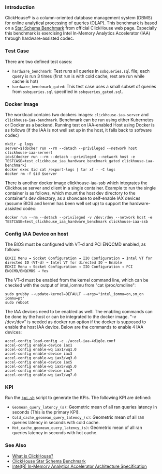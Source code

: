 ### Introduction

ClickHouse® is a column-oriented database management system (DBMS) for online analytical processing of queries (OLAP). This benchmark is based on a [Star Schema Benchmark](https://clickhouse.com/docs/en/getting-started/example-datasets/star-schema) from official ClickHouse web page. Especially this benchmark is exercising Intel In-Memory Analytics Accelerator (IAA) through hardware-assisted codec.  

### Test Case

There are two defined test cases:
- `hardware_benchmark`: Test runs all queries in `ssbqueries.sql` file; each query is run 3 times (first run is with cold cache, rest are run while cache is hot)
- `hardware_benchmark_gated`: This test case uses a small subset of queries from `ssbqueries.sql` specified in `ssbqueries_gated.sql`.

### Docker Image

The workload contains two dockers images: `clickhouse-iaa-server` and `clickhouse-iaa-benchmark`.  Benchmark can be run using either Kubernetes or Docker as a backend. Running test on IAA-enabled Host using Docker is as follows (if the IAA is not well set up in the host, it falls back to software codec)
```
mkdir -p logs
server=$(docker run --rm --detach --privileged --network host clickhouse-iaa-server)
id=$(docker run --rm --detach --privileged --network host -e TESTCASE=test_clickhouse_iaa_hardware_benchmark_gated clickhouse-iaa-benchmark)
docker exec $id cat /export-logs | tar xf - -C logs
docker rm -f $id $server
```
There is another docker image clickhouse-iaa-ssb which integrates the Clickhouse server and client in a single container. Example to run the single container is as follows, which mount the host dev directory to the container's dev directory, as a showcase to self-enable IAX devices (assume BIOS and kernel has been well set up) to support the hardware-assisted codec:
```
docker run --rm --detach --privileged -v /dev:/dev --network host -e TESTCASE=test_clickhouse_iaa_hardware_benchmark clickhouse-iaa-ssb
```

### Config IAA Device on host

The BIOS must be configured with VT-d and PCI ENQCMD enabled, as follows:
```
EDKII Menu → Socket Configuration → IIO Configuration → Intel VT for directed IO (VT-d) → Intel VT for directed IO → Enable
EDKII Menu → Socket Configuration → IIO Configuration → PCI ENQCMD/ENQCMDS → Yes
```
The VT-d must be enabled from the kernel command line, which can be checked with the output of intel_iommu from "cat /proc/cmdline":
```
sudo grubby --update-kernel=DEFAULT --args="intel_iommu=on,sm_on iommu=pt"
sudo reboot
```
The IAA devices need to be enabled as well. The enabling commands can be done by the host or can be integrated to the docker image. "-v /dev:/dev" is needed as docker run option if the docker is supposed to enable the host IAA device. Below are the commands to enable 4 IAA devices:
```
accel-config load-config -c ./accel-iaa-4d1g8e.conf
accel-config enable-device iax1
accel-config enable-wq iax1/wq1.0
accel-config enable-device iax3
accel-config enable-wq iax3/wq3.0
accel-config enable-device iax5
accel-config enable-wq iax5/wq5.0
accel-config enable-device iax7
accel-config enable-wq iax7/wq7.0
```
  
### KPI

Run the [`kpi.sh`](kpi.sh) script to generate the KPIs.
The following KPI are defined:

- `Geomean_query_latency_(s)`: Geometric mean of all ran queries latency in seconds (This is the primary KPI).
- `Cold_cache_geomean_query_latency_(s)`: Geometric mean of all ran queries latency in seconds with cold cache.
- `Hot_cache_geomean_query_latency_(s)`: Geometric mean of all ran queries latency in seconds with hot cache.

### See Also 

- [What is ClickHouse?](https://clickhouse.com/docs/en/intro)
- [ClickHouse Star Schema Benchmark](https://clickhouse.com/docs/en/getting-started/example-datasets/star-schema)
- [Intel(R) In-Memory Analytics Accelerator Architecture Specification](https://cdrdv2-public.intel.com/721858/350295-iaa-specification.pdf)
